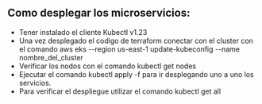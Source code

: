## Como desplegar los microservicios:
   - Tener instalado el cliente Kubectl v1.23 
   - Una vez desplegado el codigo de terraform conectar con el cluster con el comando aws eks --region us-east-1 update-kubeconfig --name nombre_del_cluster
   - Verificar los nodos con el comando kubectl get nodes
   - Ejecutar el comando kubectl apply -f <nombre del archivo.yaml> para ir desplegando uno a uno los servicios.
   - Para verificar el despliegue utilizar el comando kubectl get all
